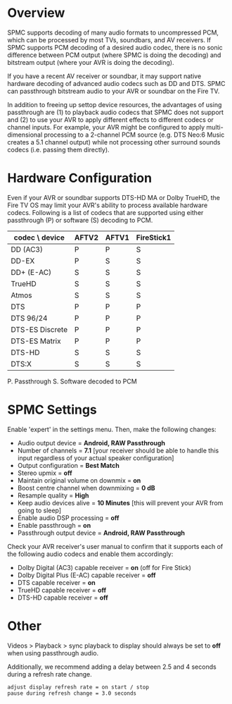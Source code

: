 # Overview

SPMC supports decoding of many audio formats to uncompressed PCM, which can be processed by most TVs, soundbars, and AV receivers. If SPMC supports PCM decoding of a desired audio codec, there is no sonic difference between PCM output (where SPMC is doing the decoding) and bitstream output (where your AVR is doing the decoding).

If you have a recent AV receiver or soundbar, it may support native hardware decoding of advanced audio codecs such as DD and DTS. SPMC can passthrough bitstream audio to your AVR or soundbar on the Fire TV. 

In addition to freeing up settop device resources, the advantages of using passthrough are (1) to playback audio codecs that SPMC does not support and (2) to use your AVR to apply different effects to different codecs or channel inputs. For example, your AVR might be configured to apply multi-dimensional processing to a 2-channel PCM source (e.g. DTS Neo:6 Music creates a 5.1 channel output) while not processing other surround sounds codecs (i.e. passing them directly).

# Hardware Configuration
Even if your AVR or soundbar  supports DTS-HD MA or Dolby TrueHD, the Fire TV OS may limit your AVR's ability to process available hardware codecs. Following is a list of codecs that are supported using either passthrough (P) or software (S) decoding to PCM.


codec \ device | AFTV2 | AFTV1 | FireStick1
-------------- | ----- | ----- | ----------
DD (AC3) | P | P | S
DD-EX |  P  |  S  |  S
DD+ (E-AC) |  S  |  S  |  S
TrueHD |  S  |  S  |  S
Atmos |  S  |  S  |  S
DTS |  P  |  P  |  P
DTS 96/24 |  P  |  P  |  P
DTS-ES Discrete |  P  |  P  |  P
DTS-ES Matrix |  P  |  P  |  P
DTS-HD |  S  |  S  |  S
DTS:X |  S  |  S  |  S

P. Passthrough
S. Software decoded to PCM


# SPMC Settings
Enable 'expert' in the settings menu. Then, make the following changes:

* Audio output device = **Android, RAW Passthrough**
* Number of channels = **7.1** [your receiver should be able to handle this input regardless of your actual speaker configuration]
* Output configuration = **Best Match** 
* Stereo upmix = **off**
* Maintain original volume on downmix = **on**
* Boost centre channel when downmixing = **0 dB**
* Resample quality = **High**
* Keep audio devices alive = **10 Minutes** [this will prevent your AVR from going to sleep]
* Enable audio DSP processing = **off**
* Enable passthrough = **on**
* Passthrough output device = **Android, RAW Passthrough**

Check your AVR receiver's user manual to confirm that it supports each of the following audio codecs and enable them accordingly:

* Dolby Digital (AC3) capable receiver = **on** (off for Fire Stick)
* Dolby Digital Plus (E-AC) capable receiver = **off**
* DTS capable receiver = **on**
* TrueHD capable receiver = **off**
* DTS-HD capable receiver = **off**

# Other
Videos > Playback > sync playback to display should always be set to **off** when using passthrough audio.

Additionally, we recommend adding a delay between 2.5 and 4 seconds during a refresh rate change. 

```
adjust display refresh rate = on start / stop
pause during refresh change = 3.0 seconds 
```